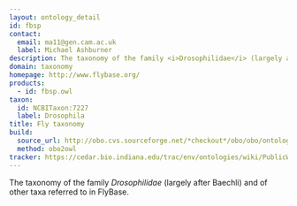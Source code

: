```yaml
---
layout: ontology_detail
id: fbsp
contact: 
  email: ma11@gen.cam.ac.uk
  label: Michael Ashburner
description: The taxonomy of the family <i>Drosophilidae</i> (largely after Baechli) and of other taxa referred to in FlyBase.
domain: taxonomy
homepage: http://www.flybase.org/
products: 
  - id: fbsp.owl
taxon: 
  id: NCBITaxon:7227
  label: Drosophila
title: Fly taxonomy
build:
  source_url: http://obo.cvs.sourceforge.net/*checkout*/obo/obo/ontology/taxonomy/fly_taxonomy.obo
  method: obo2owl
tracker: https://cedar.bio.indiana.edu/trac/env/ontologies/wiki/PublicWikiStart
---
```


The taxonomy of the family <i>Drosophilidae</i> (largely after Baechli) and of other taxa referred to in FlyBase.
